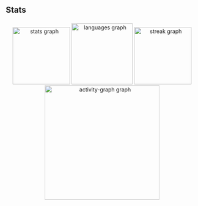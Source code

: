 <h2 align="left">Stats</h2>

###

<div align="center">
  <img src="https://github-readme-stats.vercel.app/api?username=pauloulisses&hide_title=false&hide_rank=false&show_icons=true&include_all_commits=true&count_private=true&disable_animations=false&theme=gruvbox_light&locale=en&hide_border=false&order=1" height="150" alt="stats graph"  />
  <img src="https://github-readme-stats.vercel.app/api/top-langs?username=pauloulisses&locale=en&hide_title=true&layout=compact&card_width=320&langs_count=11&theme=gruvbox_light&hide_border=false&order=2" height="160" alt="languages graph"  />
  <img src="https://streak-stats.demolab.com?user=pauloulisses&locale=en&mode=daily&theme=dracula&hide_border=false&border_radius=5&order=3" height="150" alt="streak graph"  />
  <img src="https://github-readme-activity-graph.vercel.app/graph?username=pauloulisses&radius=16&theme=gruvbox&area=true&order=5" height="300" alt="activity-graph graph"  />
</div>

###

